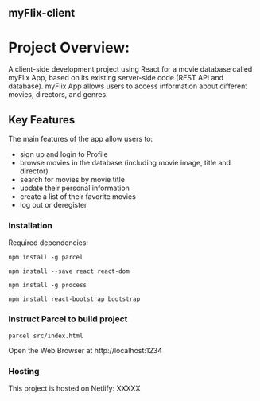 ## **myFlix-client**

# Project Overview:

A client-side development project using React for a movie database called myFlix App, based on its existing server-side code (REST API and database). myFlix App allows users to access information about different movies, directors, and genres.

## Key Features

The main features of the app allow users to:

- sign up and login to Profile
- browse movies in the database (including movie image, title and director)
- search for movies by movie title
- update their personal information
- create a list of their favorite movies
- log out or deregister

### Installation

Required dependencies:

    npm install -g parcel

    npm install --save react react-dom

    npm install -g process

    npm install react-bootstrap bootstrap

### Instruct Parcel to build project

    parcel src/index.html

Open the Web Browser at http://localhost:1234

### Hosting

This project is hosted on Netlify: XXXXX
